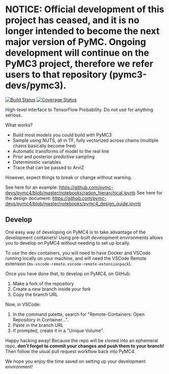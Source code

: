 # NOTICE: Official development of this project has ceased, and it is no longer intended to become the next major version of PyMC. Ongoing development will continue on the PyMC3 project, therefore we refer users to that repository (pymc3-devs/pymc3).

[![Build Status](https://dev.azure.com/pymc-devs/pymc4/_apis/build/status/pymc-devs.pymc4?branchName=master)](https://dev.azure.com/pymc-devs/pymc4/_build/latest?definitionId=1&branchName=master)
[![Coverage Status](https://codecov.io/gh/pymc-devs/pymc4/branch/master/graph/badge.svg)](https://codecov.io/gh/pymc-devs/pymc4)

High-level interface to TensorFlow Probability. Do not use for anything serious.

What works?

 * Build most models you could build with PyMC3
 * Sample using NUTS, all in TF, fully vectorized across chains (multiple chains basically become free)
 * Automatic transforms of model to the real line
 * Prior and posterior predictive sampling
 * Deterministic variables
 * Trace that can be passed to ArviZ

However, expect things to break or change without warning.

See here for an example: https://github.com/pymc-devs/pymc4/blob/master/notebooks/radon_hierarchical.ipynb
See here for the design document: https://github.com/pymc-devs/pymc4/blob/master/notebooks/pymc4_design_guide.ipynb

## Develop

One easy way of developing on PyMC4 is to take advantage of the development containers! 
Using pre-built development environments allows you to develop on PyMC4 without needing to set up locally.

To use the dev containers, you will need to have Docker and VSCode running locally on your machine, 
and will need the VSCode Remote extension (`ms-vscode-remote.vscode-remote-extensionpack`).

Once you have done that, to develop on PyMC4, on GitHub:

1. Make a fork of the repository
2. Create a new branch inside your fork
3. Copy the branch URL

Now, in VSCode:

1. In the command palette, search for "Remote-Containers: Open Repository in Container...".
2. Paste in the branch URL
3. If prompted, create it in a "Unique Volume".

Happy hacking away! 
Because the repo will be cloned into an ephemeral repo,
**don't forget to commit your changes and push them to your branch!**
Then follow the usual pull request workflow back into PyMC4.

We hope you enjoy the time saved on setting up your development environment!
